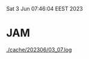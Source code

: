Sat  3 Jun 07:46:04 EEST 2023
# JAM
<a href='./cache/202306/03_07.log'>./cache/202306/03_07.log</a>
